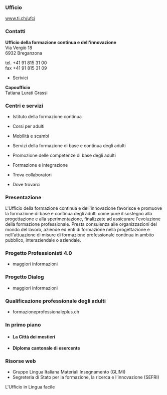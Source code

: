 ###  Ufficio

www.ti.ch/ufci

###  Contatti

**Ufficio della formazione continua e dell'innovazione**  
Via Vergiò 18  
6932 Breganzona

tel. +41 91 815 31 00  
fax +41 91 815 31 09  

  * Scrivici

 **Capoufficio**  
Tatiana Lurati Grassi

###  Centri e servizi

  * Istituto della formazione continua
  * Corsi per adulti
  * Mobilità e scambi
  * Servizi della formazione di base e continua degli adulti
  * Promozione delle competenze di base degli adulti
  * Formazione e integrazione

  * Trova collaboratori

  * Dove trovarci

###  Presentazione

L'Ufficio della formazione continua e dell'innovazione favorisce e promuove la
formazione di base e continua degli adulti come pure il sostegno alla
progettazione e alla sperimentazione, finalizzate ad assicurare l'evoluzione
della formazione professionale. Presta consulenza alle organizzazioni del
mondo del lavoro, aziende ed enti di formazione nella progettazione e
nell'attuazione di misure di formazione professionale continua in ambito
pubblico, interaziendale o aziendale.

###  Progetto Professionisti 4.0

  * maggiori informazioni

###  Progetto Dialog

  * maggiori informazioni

###  Qualificazione professionale degli adulti

  * formazioneprofessionaleplus.ch

###  In primo piano

  * #### La Città dei mestieri

  * #### Diploma cantonale di esercente

###  Risorse web

  * Gruppo Lingua Italiana Materiali Insegnamento (GLIMI)
  * Segreteria di Stato per la formazione, la ricerca e l'innovazione (SEFRI)

L'Ufficio in Lingua facile

